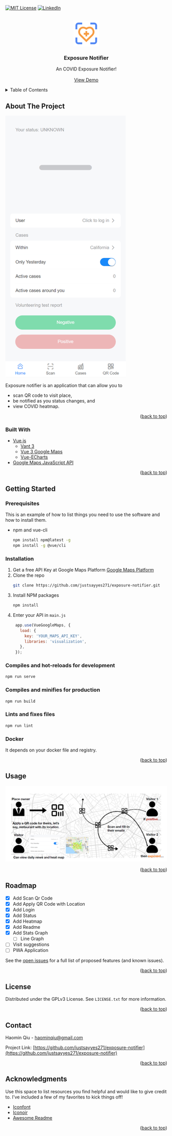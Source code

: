 <div id="top"></div>
<!--
*** Thanks for checking out the Best-README-Template. If you have a suggestion
*** that would make this better, please fork the repo and create a pull request
*** or simply open an issue with the tag "enhancement".
*** Don't forget to give the project a star!
*** Thanks again! Now go create something AMAZING! :D
-->



<!-- PROJECT SHIELDS -->
<!--
*** I'm using markdown "reference style" links for readability.
*** Reference links are enclosed in brackets [ ] instead of parentheses ( ).
*** See the bottom of this document for the declaration of the reference variables
*** for contributors-url, forks-url, etc. This is an optional, concise syntax you may use.
*** https://www.markdownguide.org/basic-syntax/#reference-style-links
-->
[![MIT License][license-shield]][license-url]
[![LinkedIn][linkedin-shield]][linkedin-url]



<!-- PROJECT LOGO -->
<br />

<div align="center">
  <a href="https://github.com/justsayyes271/exposure-notifier">
        <img src="readme-images/logo.png" alt="Logo" width="80" height="80">
  </a>


  <h3 align="center">Exposure Notifier</h3>



  <p align="center">
    An COVID Exposure Notifier!
    <br />
    <br />
    <a href="https://macoredroid295homework.com/#/">View Demo</a>
  </p>
</div>



<!-- TABLE OF CONTENTS -->
<details>
  <summary>Table of Contents</summary>
  <ol>
    <li>
      <a href="#about-the-project">About The Project</a>
      <ul>
        <li><a href="#built-with">Built With</a></li>
      </ul>
    </li>
    <li>
      <a href="#getting-started">Getting Started</a>
      <ul>
        <li><a href="#prerequisites">Prerequisites</a></li>
        <li><a href="#installation">Installation</a></li>
      </ul>
    </li>
    <li><a href="#usage">Usage</a></li>
    <li><a href="#roadmap">Roadmap</a></li>
    <li><a href="#license">License</a></li>
    <li><a href="#contact">Contact</a></li>
    <li><a href="#acknowledgments">Acknowledgments</a></li>
  </ol>
</details>



<!-- ABOUT THE PROJECT -->
## About The Project

[![Product Screen Shot][product-screenshot]](https://macoredroid295homework.com/#/)

Exposure notifier is an application that can allow you to
* scan QR code to visit place, 
* be notified as you status changes, and
* view COVID heatmap.

<p align="right">(<a href="#top">back to top</a>)</p>



### Built With

* [Vue.js](https://vuejs.org/)
  * [Vant 3](https://vant-contrib.gitee.io/vant/#/en-US/quickstart)
  * [Vue 3 Google Maps](https://vue-map.netlify.app/)
  * [Vue-ECharts](https://github.com/ecomfe/vue-echarts)
* [Google Maps JavaScript API](https://developers.google.com/maps/documentation/javascript/)

<p align="right">(<a href="#top">back to top</a>)</p>



<!-- GETTING STARTED -->
## Getting Started

### Prerequisites

This is an example of how to list things you need to use the software and how to install them.
* npm and vue-cli
  ```sh
  npm install npm@latest -g
  npm install -g @vue/cli
  ```

### Installation

1. Get a free API Key at Google Maps Platform [Google Maps Platform](https://developers.google.com/maps/documentation/javascript/)
2. Clone the repo
   ```sh
   git clone https://github.com/justsayyes271/exposure-notifier.git
   ```
3. Install NPM packages
   ```sh
   npm install
   ```
4. Enter your API in `main.js`
   ```js
    app.use(VueGoogleMaps, {
      load: {
        key: 'YOUR_MAPS_API_KEY',
        libraries: 'visualization',
      },
    });
   ```
### Compiles and hot-reloads for development
   ```sh
   npm run serve
   ```
### Compiles and minifies for production
   ```sh
   npm run build
   ```
### Lints and fixes files
   ```sh
   npm run lint
   ```
### Docker
   It depends on your docker file and registry.

<p align="right">(<a href="#top">back to top</a>)</p>



<!-- USAGE EXAMPLES -->
## Usage

[![Usage Screen Shot][usage-screenshot]](https://macoredroid295homework.com/#/)

<p align="right">(<a href="#top">back to top</a>)</p>



<!-- ROADMAP -->
## Roadmap

- [x] Add Scan Qr Code
- [x] Add Apply QR Code with Location
- [x] Add Login
- [x] Add Status
- [x] Add Heatmap
- [x] Add Readme
- [x] Add Stats Graph
    - [ ] Line Graph
- [ ] Visit suggestions
- [ ] PWA Application

See the [open issues](https://github.com/othneildrew/Best-README-Template/issues) for a full list of proposed features (and known issues).

<p align="right">(<a href="#top">back to top</a>)</p>


<!-- LICENSE -->
## License

Distributed under the GPLv3 License. See `LICENSE.txt` for more information.

<p align="right">(<a href="#top">back to top</a>)</p>



<!-- CONTACT -->
## Contact

Haomin Qiu - haominqiu@gmail.com

Project Link: [https://github.com/justsayyes271/exposure-notifier](https://github.com/justsayyes271/exposure-notifier)

<p align="right">(<a href="#top">back to top</a>)</p>



<!-- ACKNOWLEDGMENTS -->
## Acknowledgments

Use this space to list resources you find helpful and would like to give credit to. I've included a few of my favorites to kick things off!

* [Iconfont](https://www.iconfont.cn/)
* [Iconoir](https://iconoir.com/)
* [Awesome Readme](https://github.com/othneildrew/Best-README-Template)

<p align="right">(<a href="#top">back to top</a>)</p>



<!-- MARKDOWN LINKS & IMAGES -->
<!-- https://www.markdownguide.org/basic-syntax/#reference-style-links -->
[license-shield]: https://img.shields.io/badge/License-GPLv3-blue.svg?style=for-the-badge
[license-url]: https://github.com/othneildrew/Best-README-Template/blob/master/LICENSE.txt
[linkedin-shield]: https://img.shields.io/badge/-LinkedIn-black.svg?style=for-the-badge&logo=linkedin&colorB=555
[linkedin-url]: https://www.linkedin.com/in/haominqiu/
[product-screenshot]: readme-images/screenshot.png
[usage-screenshot]: readme-images/usage.png
